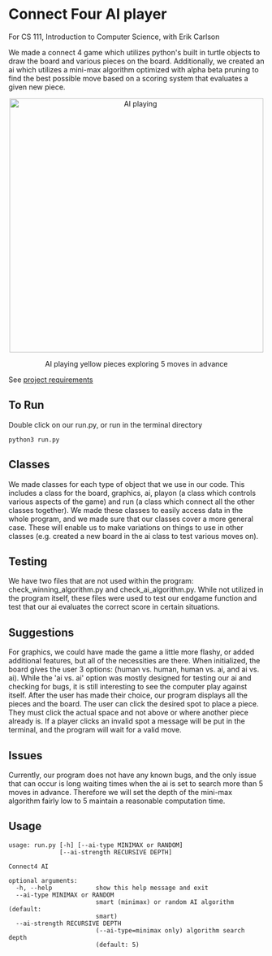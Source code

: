 # Connect Four AI player

For CS 111, Introduction to Computer Science, with Erik Carlson

We made a connect 4 game which utilizes python's built in turtle objects to draw
the board and various pieces on the board. Additionally, we created an ai which
utilizes a mini-max algorithm optimized with alpha beta pruning to find the
best possible move based on a scoring system that evaluates a given new piece.

<p align="center">
<img src="./AI_player.gif" alt="AI playing" width="500" />
</p>
<p align="center">
AI playing yellow pieces exploring 5 moves in advance
</p>

See [project requirements](Requirements.pdf)

## To Run
Double click on our run.py, or run in the terminal directory

```
python3 run.py
```

## Classes
We made classes for each type of object that we use in our code. This includes
a class for the board, graphics, ai, playon (a class which controls
various aspects of the game) and run (a class which connect all the other
classes together). We made these classes to easily access data in
the whole program, and we made sure that our classes cover a more general case.
These will enable us to make variations on things to use in other classes
(e.g. created a new board in the ai class to test various moves on).

## Testing
We have two files that are not used within the program: check_winning_algorithm.py and
check_ai_algorithm.py. While not utilized in the program itself, these files were used
to test our endgame function and test that our ai evaluates the correct
score in certain situations.

## Suggestions
For graphics, we could have made the game a little more flashy, or added
additional features, but all of the necessities are there. When initialized, the
board gives the user 3 options: (human vs. human, human vs. ai, and ai vs. ai).
While the 'ai vs. ai' option was mostly designed for testing our ai and
checking for bugs, it is still interesting to see the computer play against
itself. After the user has made their choice, our program displays all the
pieces and the board. The user can click the desired spot to place a piece. They
must click the actual space and not above or where another piece already is. If
a player clicks an invalid spot a message will be put in the terminal, and the
program will wait for a valid move. 

## Issues
Currently, our program does not have any known bugs, and the only issue that
can occur is long waiting times when the ai is set to search more than 5 moves
in advance. Therefore we will set the depth of the mini-max algorithm fairly
low to 5 maintain a reasonable computation time.

## Usage

```
usage: run.py [-h] [--ai-type MINIMAX or RANDOM]
              [--ai-strength RECURSIVE DEPTH]

Connect4 AI

optional arguments:
  -h, --help            show this help message and exit
  --ai-type MINIMAX or RANDOM
                        smart (minimax) or random AI algorithm (default:
                        smart)
  --ai-strength RECURSIVE DEPTH
                        (--ai-type=minimax only) algorithm search depth
                        (default: 5)
```